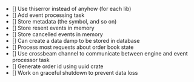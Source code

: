 - [] Use thiserror instead of anyhow (for each lib)
- [] Add event processing task
 - [] Store metadata (the symbol, and so on)
 - [] Store resent events in memory
 - [] Store cancelled events in memory
 - [] Can create a data damp to be stored in database
 - [] Process most requests about order book state
- [] Use crossbeam channel to communicate between engine and event processor task
- [] Generate order id using uuid crate
- [] Work on graceful shutdown to prevent data loss
